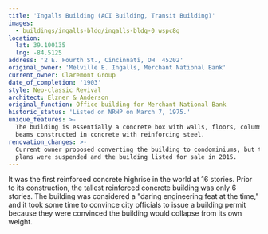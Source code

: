 ```yaml
---
title: 'Ingalls Building (ACI Building, Transit Building)'
images:
  - buildings/ingalls-bldg/ingalls-bldg-0_wspc8g
location:
  lat: 39.100135
  lng: -84.5125
address: '2 E. Fourth St., Cincinnati, OH  45202'
original_owner: 'Melville E. Ingalls, Merchant National Bank'
current_owner: Claremont Group
date_of_completion: '1903'
style: Neo-classic Revival
architect: Elzner & Anderson
original_function: Office building for Merchant National Bank
historic_status: 'Listed on NRHP on March 7, 1975.'
unique_features: >-
  The building is essentially a concrete box with walls, floors, columns, and
  beams constructed in concrete with reinforcing steel.
renovation_changes: >-
  Current owner proposed converting the building to condominiums, but these
  plans were suspended and the building listed for sale in 2015.
---
```


It was the first reinforced concrete highrise in the world at 16 stories. Prior to its construction, the tallest reinforced concrete building was only 6 stories. The building was considered a "daring engineering feat at the time," and it took some time to convince city officials to issue a building permit because they were convinced the building would collapse from its own weight.
